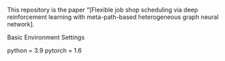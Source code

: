 This repository is the paper “[Flexible job shop scheduling via deep reinforcement learning with meta-path-based heterogeneous graph neural network].

Basic Environment Settings

python = 3.9
pytorch = 1.6
